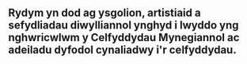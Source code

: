 ## Rydym yn dod ag ysgolion, artistiaid a sefydliadau diwylliannol ynghyd i lwyddo yng nghwricwlwm y Celfyddydau Mynegiannol ac adeiladu dyfodol cynaliadwy i'r celfyddydau.
